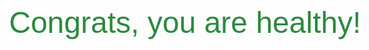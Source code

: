 <!DOCTYPE html>
<html lang="en">
<head>
  <meta charset="UTF-8">
  <title>Congrats</title>
  <style>
    body {
      display: flex;
      justify-content: center;
      align-items: center;
      height: 100vh;
      font-size: 3rem;
      font-family: sans-serif;
      background: #fdfdfd;
      color: #2b8a3e;
    }
  </style>
</head>
<body>
  Congrats, you are healthy!
</body>
</html>
